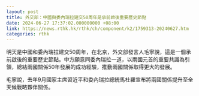 ```yaml
---
layout: post
title: 外交部：中國與委內瑞拉建交50周年是承前啟後重要歷史節點
date: 2024-06-27 17:37:02.000000000 +08:00
link: https://news.rthk.hk/rthk/ch/component/k2/1759313-20240627.htm
categories: rthk
---
```


明天是中國和委內瑞拉建交50周年，在北京，外交部發言人毛寧說，這是一個承前啟後的重要歷史節點。中方願意同委內瑞拉一道，以兩國元首的重要共識為引領，總結兩國關係50年發展的成功經驗，推動兩國關係取得更大的發展。

毛寧說，去年9月國家主席習近平和委內瑞拉總統馬杜羅宣布將兩國關係提升至全天候戰略夥伴關係。
